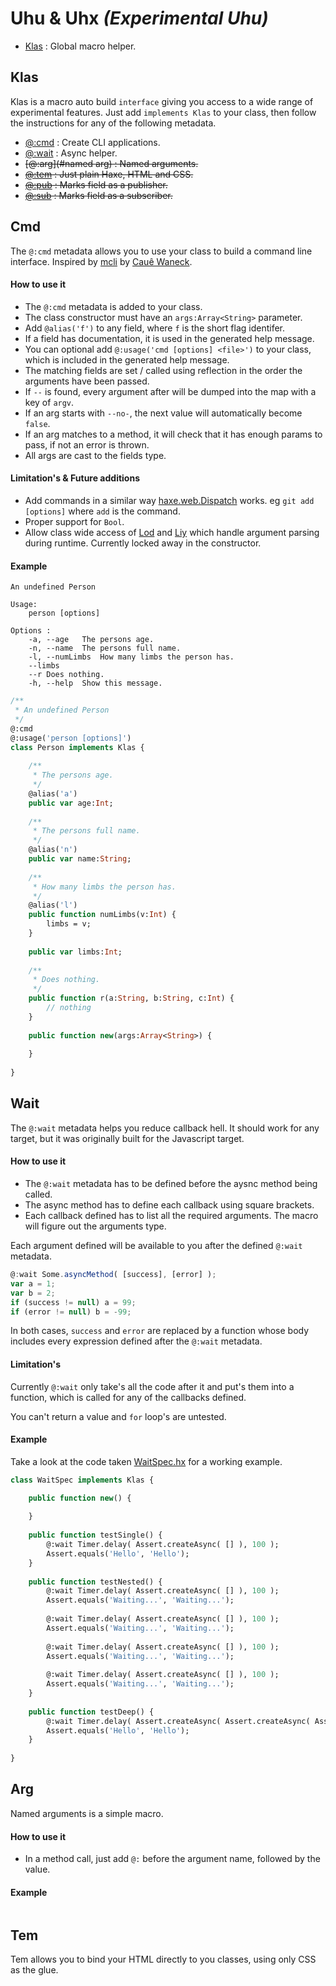 # Uhu & Uhx _(Experimental Uhu)_

* [Klas](#klas) : Global macro helper.

## Klas

Klas is a macro auto build `interface` giving you access to a wide range of experimental features.
Just add `implements Klas` to your class, then follow the instructions for any of the following
metadata.

+ [@:cmd](#cmd) : Create CLI applications.
+ [@:wait](#wait) : Async helper.
+ ~~[@:arg](#named arg) : Named arguments.~~
+ ~~[@:tem](#tem) : Just plain Haxe, HTML and CSS.~~
+ ~~[@:pub](#pubsub) : Marks field as a publisher.~~
+ ~~[@:sub](#pubsub) : Marks field as a subscriber.~~

## Cmd

The `@:cmd` metadata allows you to use your class to build a command line interface. 
Inspired by [mcli](https://github.com/waneck/mcli) by [Cauê Waneck](https://github.com/waneck).

#### How to use it

+ The `@:cmd` metadata is added to your class.
+ The class constructor must have an `args:Array<String>` parameter.
+ Add `@alias('f')` to any field, where `f` is the short flag identifer.
+ If a field has documentation, it is used in the generated help message.
+ You can optional add `@:usage('cmd [options] <file>')` to your class, which is included in the generated
help message.
+ The matching fields are set / called using reflection in the order the arguments have been passed.
+ If `--` is found, every argument after will be dumped into the map with a key of `argv`.
+ If an arg starts with `--no-`, the next value will automatically become `false`.
+ If an arg matches to a method, it will check that it has enough params to pass, if not an error is thrown.
+ All args are cast to the fields type.

#### Limitation's & Future additions

+ Add commands in a similar way [haxe.web.Dispatch](http://jasononeil.com.au/2013/05/29/creating-complex-url-routing-schemes-with-haxe-web-dispatch/)
works. eg `git add [options]` where `add` is the command.
+ Proper support for `Bool`.
+ Allow class wide access of [Lod](https://github.com/skial/uhu/blob/experimental/src/tests/src/uhx/sys/LodSpec.hx)
and [Liy](https://github.com/skial/uhu/blob/experimental/src/tests/src/uhx/sys/LiySpec.hx)
which handle argument parsing during runtime. Currently locked away in the constructor.

#### Example

``` Shell
An undefined Person

Usage:
	person [options]

Options :
	-a, --age	The persons age.
	-n, --name	The persons full name.
	-l, --numLimbs	How many limbs the person has.
	--limbs	
	--r	Does nothing.
	-h, --help	Show this message.
```

``` Haxe
/**
 * An undefined Person
 */
@:cmd
@:usage('person [options]')
class Person implements Klas {
	
	/**
	 * The persons age.
	 */
	@alias('a')
	public var age:Int;
	
	/**
	 * The persons full name.
	 */
	@alias('n')
	public var name:String;
	
	/**
	 * How many limbs the person has.
	 */
	@alias('l')
	public function numLimbs(v:Int) {
		limbs = v;
	}
	
	public var limbs:Int;
	
	/**
	 * Does nothing.
	 */
	public function r(a:String, b:String, c:Int) {
		// nothing
	}
	
	public function new(args:Array<String>) {
		
	}
	
}
```


## Wait

The `@:wait` metadata helps you reduce callback hell. It should work for any target, but it was originally built for the Javascript target.

#### How to use it

+ The `@:wait` metadata has to be defined before the aysnc method being called.
+ The async method has to define each callback using square brackets.
+ Each callback defined has to list all the required arguments. The macro will figure out the arguments type.
 
Each argument defined will be available to you after the defined `@:wait` metadata.

``` Javascript
@:wait Some.asyncMethod( [success], [error] );
var a = 1;
var b = 2;
if (success != null) a = 99;
if (error != null) b = -99;
```

In both cases, `success` and `error` are replaced by a function 
whose body includes every expression defined after the `@:wait` metadata.

#### Limitation's

Currently `@:wait` only take's all the code after it and put's them into
a function, which is called for any of the callbacks defined.

You can't return a value and `for` loop's are untested.

#### Example

Take a look at the code taken [WaitSpec.hx](https://github.com/skial/uhu/blob/experimental/src/tests/src/uhx/macro/WaitSpec.hx) for a working example.

``` Haxe
class WaitSpec implements Klas {

	public function new() {
		
	}
	
	public function testSingle() {
		@:wait Timer.delay( Assert.createAsync( [] ), 100 );
		Assert.equals('Hello', 'Hello');
	}
	
	public function testNested() {
		@:wait Timer.delay( Assert.createAsync( [] ), 100 );
		Assert.equals('Waiting...', 'Waiting...');
		
		@:wait Timer.delay( Assert.createAsync( [] ), 100 );
		Assert.equals('Waiting...', 'Waiting...');
		
		@:wait Timer.delay( Assert.createAsync( [] ), 100 );
		Assert.equals('Waiting...', 'Waiting...');
		
		@:wait Timer.delay( Assert.createAsync( [] ), 100 );
		Assert.equals('Waiting...', 'Waiting...');
	}
	
	public function testDeep() {
		@:wait Timer.delay( Assert.createAsync( Assert.createAsync( Assert.createAsync( Assert.createAsync( [] ) ) ) ), 100 );
		Assert.equals('Hello', 'Hello');
	}
	
}
```

## Arg

Named arguments is a simple macro.

#### How to use it

+ In a method call, just add `@:` before the argument name, followed by the value.
 
#### Example

``` Haxe

```

## Tem

Tem allows you to bind your HTML directly to you classes, using only CSS as the glue.
